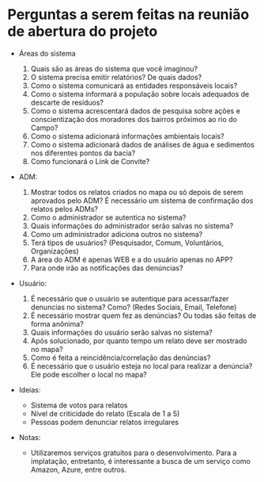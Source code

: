 # Perguntas a serem feitas na reunião de abertura do projeto

- Áreas do sistema
  1. Quais são as áreas do sistema que você imaginou?
  2. O sistema precisa emitir relatórios? De quais dados?
  3. Como o sistema comunicará as entidades responsáveis locais?
  4. Como o sistema informará a população sobre locais adequados de descarte de resíduos?
  5. Como o sistema acrescentará dados de pesquisa sobre ações e conscientização dos moradores dos bairros próximos ao rio do Campo?
  6. Como o sistema adicionará informações ambientais locais?
  7. Como o sistema adicionará dados de análises de água e sedimentos nos diferentes pontos da bacia?
  8. Como funcionará o Link de Convite?

- ADM:
  1. Mostrar todos os relatos criados no mapa ou só depois de serem aprovados pelo ADM? É necessário um sistema de confirmação dos relatos pelos ADMs?
  2. Como o administrador se autentica no sistema?
  3. Quais informações do administrador serão salvas no sistema?
  4. Como um administrador adiciona outros no sistema?
  5. Terá tipos de usuários? (Pesquisador, Comum, Voluntários, Organizações)
  6. A área do ADM é apenas WEB e a do usuário apenas no APP?
  7. Para onde irão as notificações das denúncias?
  
- Usuário:
  1. É necessário que o usuário se autentique para acessar/fazer denuncias no sistema? Como? (Redes Sociais, Email, Telefone)
  2. É necessário mostrar quem fez as denúncias? Ou todas são feitas de forma anônima?
  3. Quais informações do usuário serão salvas no sistema?
  4. Após solucionado, por quanto tempo um relato deve ser mostrado no mapa?
  5. Como é feita a reincidência/correlação das denúncias?
  6. É necessário que o usuário esteja no local para realizar a denúncia? Ele pode escolher o local no mapa?
  
- Ideias:
  - Sistema de votos para relatos
  - Nível de criticidade do relato (Escala de 1 a 5)
  - Pessoas podem denunciar relatos irregulares
  
- Notas:
  - Utilizaremos serviços gratuitos para o desenvolvimento. Para a implatação, entretanto, é interessante a busca de um serviço como Amazon, Azure, entre outros.
  
